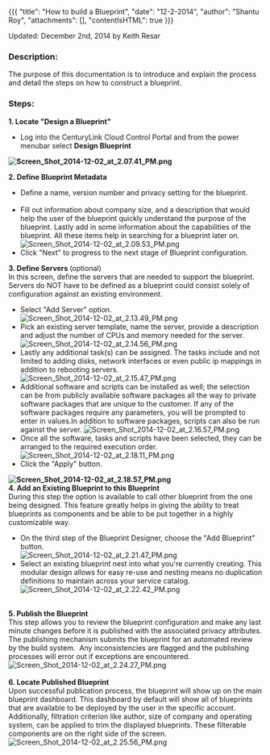{{{
  "title": "How to build a Blueprint",
  "date": "12-2-2014",
  "author": "Shantu Roy",
  "attachments": [],
  "contentIsHTML": true
}}}

<p>Updated: December 2nd, 2014 by Keith Resar</p>
<h3>Description:</h3>
<p>The purpose of this documentation is to introduce and explain the process and detail the steps on how to construct a blueprint.</p>
<h3>Steps:</h3>
<p><strong>1. Locate "Design a Blueprint"</strong>
</p>
<ul>
  <li>Log into the CenturyLink Cloud Control Portal and from the power menubar select&nbsp;<strong>Design Blueprint</strong>
  </li>
</ul>
<p><strong><img src="../images/Screen-Shot-2014-12-02-at-20741-PM.png" alt="Screen_Shot_2014-12-02_at_2.07.41_PM.png" /></strong>
</p>

<p><strong>2. Define Blueprint Metadata</strong>
</p>
<ul>
  <li>Define a name, version number and privacy setting for the blueprint.
    <br />
    <br />
  </li>
  <li>Fill out information about company size, and a description that would help the user of the blueprint quickly understand the purpose of the blueprint. Lastly add in some information about the capabilities of the blueprint. All these items
    help in searching for a blueprint later on.
    <br /><img src="../images/Screen-Shot-2014-12-02-at-20953-PM.png" alt="Screen_Shot_2014-12-02_at_2.09.53_PM.png" />
  </li>
  <li>Click "Next" to progress to the next stage of Blueprint configuration.</li>
</ul>

<div><strong>3. Define Servers </strong>(optional)</div>
<div>In this screen, define the servers that are needed to support the blueprint. Servers do NOT have to be defined as a blueprint could consist solely of configuration against an existing environment.</div>
<div>
  <ul>
    <li>Select "Add Server" option.
      <br /><img src="../images/Screen-Shot-2014-12-02-at-21349-PM.png" alt="Screen_Shot_2014-12-02_at_2.13.49_PM.png" />
    </li>
    <li>Pick an existing server template, name the server, provide a description and adjust the number of CPUs and memory needed for the server.
      <br /><img src="../images/Screen-Shot-2014-12-02-at-21456-PM.png" alt="Screen_Shot_2014-12-02_at_2.14.56_PM.png" />
    </li>
    <li>Lastly any additional task(s) can be assigned. The tasks include and not limited to adding disks, network interfaces or even public ip mappings in addition to rebooting servers.&nbsp;
      <br /><img src="../images/Screen-Shot-2014-12-02-at-21547-PM.png" alt="Screen_Shot_2014-12-02_at_2.15.47_PM.png" />
    </li>
    <li>Additional software and scripts can be installed as well; the selection can be from publicly available software packages all the way to private software packages that are unique to the customer. If any of the software packages require any parameters,
      you will be prompted to enter in values.In addition to software packages, scripts can also be run against the server. <img src="../images/Screen-Shot-2014-12-02-at-21657-PM.png"
      alt="Screen_Shot_2014-12-02_at_2.16.57_PM.png" />
    </li>
    <li>Once all the software, tasks and scripts have been selected, they can be arranged to the required execution order.
      <br /><img src="../images/Screen-Shot-2014-12-02-at-21811-PM.png" alt="Screen_Shot_2014-12-02_at_2.18.11_PM.png" />
    </li>
    <li>Click the "Apply" button.</li>
  </ul>
  <div><strong><img src="../images/Screen-Shot-2014-12-02-at-21857-PM.png" alt="Screen_Shot_2014-12-02_at_2.18.57_PM.png" /></strong>
  </div>
  <div></div>
  <div><strong>4. Add an Existing Blueprint to this Blueprint</strong>
  </div>
  <div>During this step the option is available to call other blueprint from the one being designed. This feature greatly helps in giving the ability to treat blueprints as components and be able to be put together in a highly customizable way.</div>
  <div>
    <ul>
      <li>On the third step of the Blueprint Designer, choose the "Add Blueprint" button.
        <br /><img src="../images/Screen-Shot-2014-12-02-at-22147-PM.png" alt="Screen_Shot_2014-12-02_at_2.21.47_PM.png" />
      </li>
      <li>Select an existing blueprint nest into what you're currently creating. This modular design allows for easy re-use and nesting means no duplication definitions to maintain across your service catalog.
        <br /><img src="../images/Screen-Shot-2014-12-02-at-22242-PM.png" alt="Screen_Shot_2014-12-02_at_2.22.42_PM.png" />
      </li>
    </ul>
    <div><strong>&nbsp;</strong>
    </div>
    <div><strong>5. Publish the Blueprint</strong>
    </div>
    <div>This step allows you to review the blueprint configuration and make any last minute changes before it is published with the associated privacy attributes. The publishing mechanism submits the blueprint for an automated review by the build system.&nbsp;
      Any inconsistencies are flagged and the publishing processes will error out if exceptions are encountered.</div>
    <div><img src="../images/Screen-Shot-2014-12-02-at-22427-PM.png" alt="Screen_Shot_2014-12-02_at_2.24.27_PM.png" />
    </div>
    <div></div>
    <div><strong>&nbsp;</strong>
    </div>
    <div><strong>6. Locate Published Blueprint</strong>
    </div>
    <div>Upon successful publication process, the blueprint will show up on the main blueprint dashboard. This dashboard by default will show all of blueprints that are available to be deployed by the user in the specific account. Additionally,
      filtration criterion like author, size of company and operating system, can be applied to trim the displayed blueprints. These filterable components are on the right side of the screen.</div>
    <div><img src="../images/Screen-Shot-2014-12-02-at-22556-PM.png" alt="Screen_Shot_2014-12-02_at_2.25.56_PM.png" />
    </div>
  </div>
</div>
